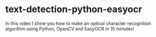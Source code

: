 # text-detection-python-easyocr

In this video I show you how to make an optical character recognition algorithm using Python, OpenCV and EasyOCR in 15 minutes! 
